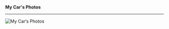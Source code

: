 **My Car's Photos**

***
![My Car‘s Photos](https://github.com/gone1724/Smartcar_K/blob/master/My%20Car%E2%80%98s%20Photos/IMG_20210408_161804.jpg?raw=true "没加电磁的K车")
